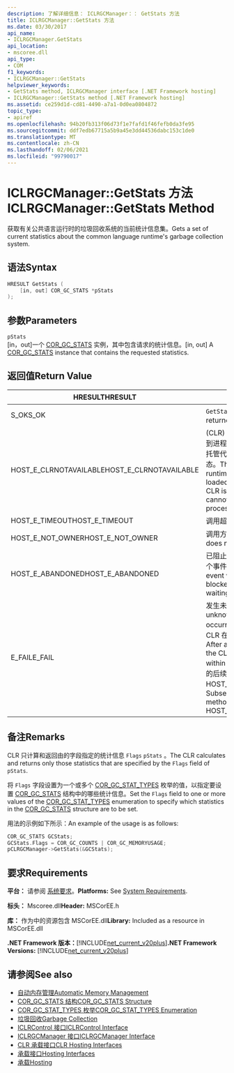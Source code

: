 ```yaml
---
description: 了解详细信息： ICLRGCManager：： GetStats 方法
title: ICLRGCManager::GetStats 方法
ms.date: 03/30/2017
api_name:
- ICLRGCManager.GetStats
api_location:
- mscoree.dll
api_type:
- COM
f1_keywords:
- ICLRGCManager::GetStats
helpviewer_keywords:
- GetStats method, ICLRGCManager interface [.NET Framework hosting]
- ICLRGCManager::GetStats method [.NET Framework hosting]
ms.assetid: ce259d1d-cd81-4490-a7a1-0d0ea0804872
topic_type:
- apiref
ms.openlocfilehash: 94b20fb313f06d73f1e7fafd1f46fefb0da3fe95
ms.sourcegitcommit: ddf7edb67715a5b9a45e3dd44536dabc153c1de0
ms.translationtype: MT
ms.contentlocale: zh-CN
ms.lasthandoff: 02/06/2021
ms.locfileid: "99790017"
---
```

# <a name="iclrgcmanagergetstats-method"></a><span data-ttu-id="03ecf-103">ICLRGCManager::GetStats 方法</span><span class="sxs-lookup"><span data-stu-id="03ecf-103">ICLRGCManager::GetStats Method</span></span>

<span data-ttu-id="03ecf-104">获取有关公共语言运行时的垃圾回收系统的当前统计信息集。</span><span class="sxs-lookup"><span data-stu-id="03ecf-104">Gets a set of current statistics about the common language runtime's garbage collection system.</span></span>  
  
## <a name="syntax"></a><span data-ttu-id="03ecf-105">语法</span><span class="sxs-lookup"><span data-stu-id="03ecf-105">Syntax</span></span>  
  
```cpp  
HRESULT GetStats (  
    [in, out] COR_GC_STATS *pStats  
);  
```  
  
## <a name="parameters"></a><span data-ttu-id="03ecf-106">参数</span><span class="sxs-lookup"><span data-stu-id="03ecf-106">Parameters</span></span>  

 `pStats`  
 <span data-ttu-id="03ecf-107">[in，out]一个 [COR_GC_STATS](cor-gc-stats-structure.md) 实例，其中包含请求的统计信息。</span><span class="sxs-lookup"><span data-stu-id="03ecf-107">[in, out] A [COR_GC_STATS](cor-gc-stats-structure.md) instance that contains the requested statistics.</span></span>  
  
## <a name="return-value"></a><span data-ttu-id="03ecf-108">返回值</span><span class="sxs-lookup"><span data-stu-id="03ecf-108">Return Value</span></span>  
  
|<span data-ttu-id="03ecf-109">HRESULT</span><span class="sxs-lookup"><span data-stu-id="03ecf-109">HRESULT</span></span>|<span data-ttu-id="03ecf-110">说明</span><span class="sxs-lookup"><span data-stu-id="03ecf-110">Description</span></span>|  
|-------------|-----------------|  
|<span data-ttu-id="03ecf-111">S_OK</span><span class="sxs-lookup"><span data-stu-id="03ecf-111">S_OK</span></span>|<span data-ttu-id="03ecf-112">`GetStats` 已成功返回。</span><span class="sxs-lookup"><span data-stu-id="03ecf-112">`GetStats` returned successfully.</span></span>|  
|<span data-ttu-id="03ecf-113">HOST_E_CLRNOTAVAILABLE</span><span class="sxs-lookup"><span data-stu-id="03ecf-113">HOST_E_CLRNOTAVAILABLE</span></span>|<span data-ttu-id="03ecf-114"> (CLR) 的公共语言运行时未加载到进程中，或 CLR 处于无法运行托管代码或成功处理调用的状态。</span><span class="sxs-lookup"><span data-stu-id="03ecf-114">The common language runtime (CLR) has not been loaded into a process, or the CLR is in a state in which it cannot run managed code or process the call successfully.</span></span>|  
|<span data-ttu-id="03ecf-115">HOST_E_TIMEOUT</span><span class="sxs-lookup"><span data-stu-id="03ecf-115">HOST_E_TIMEOUT</span></span>|<span data-ttu-id="03ecf-116">调用超时。</span><span class="sxs-lookup"><span data-stu-id="03ecf-116">The call timed out.</span></span>|  
|<span data-ttu-id="03ecf-117">HOST_E_NOT_OWNER</span><span class="sxs-lookup"><span data-stu-id="03ecf-117">HOST_E_NOT_OWNER</span></span>|<span data-ttu-id="03ecf-118">调用方不拥有该锁。</span><span class="sxs-lookup"><span data-stu-id="03ecf-118">The caller does not own the lock.</span></span>|  
|<span data-ttu-id="03ecf-119">HOST_E_ABANDONED</span><span class="sxs-lookup"><span data-stu-id="03ecf-119">HOST_E_ABANDONED</span></span>|<span data-ttu-id="03ecf-120">已阻止的线程或纤程正在等待某个事件时，该事件被取消。</span><span class="sxs-lookup"><span data-stu-id="03ecf-120">An event was canceled while a blocked thread or fiber was waiting on it.</span></span>|  
|<span data-ttu-id="03ecf-121">E_FAIL</span><span class="sxs-lookup"><span data-stu-id="03ecf-121">E_FAIL</span></span>|<span data-ttu-id="03ecf-122">发生未知的灾难性故障。</span><span class="sxs-lookup"><span data-stu-id="03ecf-122">An unknown catastrophic failure occurred.</span></span> <span data-ttu-id="03ecf-123">方法返回 E_FAIL 后，CLR 在该进程内将不再可用。</span><span class="sxs-lookup"><span data-stu-id="03ecf-123">After a method returns E_FAIL, the CLR is no longer usable within the process.</span></span> <span data-ttu-id="03ecf-124">对宿主方法的后续调用会返回 HOST_E_CLRNOTAVAILABLE。</span><span class="sxs-lookup"><span data-stu-id="03ecf-124">Subsequent calls to hosting methods return HOST_E_CLRNOTAVAILABLE.</span></span>|  
  
## <a name="remarks"></a><span data-ttu-id="03ecf-125">备注</span><span class="sxs-lookup"><span data-stu-id="03ecf-125">Remarks</span></span>  

 <span data-ttu-id="03ecf-126">CLR 只计算和返回由的字段指定的统计信息 `Flags` `pStats` 。</span><span class="sxs-lookup"><span data-stu-id="03ecf-126">The CLR calculates and returns only those statistics that are specified by the `Flags` field of `pStats`.</span></span>  
  
 <span data-ttu-id="03ecf-127">将 `Flags` 字段设置为一个或多个 [COR_GC_STAT_TYPES](cor-gc-stat-types-enumeration.md) 枚举的值，以指定要设置 [COR_GC_STATS](cor-gc-stats-structure.md) 结构中的哪些统计信息。</span><span class="sxs-lookup"><span data-stu-id="03ecf-127">Set the `Flags` field to one or more values of the [COR_GC_STAT_TYPES](cor-gc-stat-types-enumeration.md) enumeration to specify which statistics in the [COR_GC_STATS](cor-gc-stats-structure.md) structure are to be set.</span></span>  
  
 <span data-ttu-id="03ecf-128">用法的示例如下所示：</span><span class="sxs-lookup"><span data-stu-id="03ecf-128">An example of the usage is as follows:</span></span>  
  
```cpp  
COR_GC_STATS GCStats;  
GCStats.Flags = COR_GC_COUNTS | COR_GC_MEMORYUSAGE;  
pCLRGCManager->GetStats(&GCStats);  
```  
  
## <a name="requirements"></a><span data-ttu-id="03ecf-129">要求</span><span class="sxs-lookup"><span data-stu-id="03ecf-129">Requirements</span></span>  

 <span data-ttu-id="03ecf-130">**平台：** 请参阅 [系统要求](../../get-started/system-requirements.md)。</span><span class="sxs-lookup"><span data-stu-id="03ecf-130">**Platforms:** See [System Requirements](../../get-started/system-requirements.md).</span></span>  
  
 <span data-ttu-id="03ecf-131">**标头：** Mscoree.dll</span><span class="sxs-lookup"><span data-stu-id="03ecf-131">**Header:** MSCorEE.h</span></span>  
  
 <span data-ttu-id="03ecf-132">**库：** 作为中的资源包含 MSCorEE.dll</span><span class="sxs-lookup"><span data-stu-id="03ecf-132">**Library:** Included as a resource in MSCorEE.dll</span></span>  
  
 <span data-ttu-id="03ecf-133">**.NET Framework 版本：**[!INCLUDE[net_current_v20plus](../../../../includes/net-current-v20plus-md.md)]</span><span class="sxs-lookup"><span data-stu-id="03ecf-133">**.NET Framework Versions:** [!INCLUDE[net_current_v20plus](../../../../includes/net-current-v20plus-md.md)]</span></span>  
  
## <a name="see-also"></a><span data-ttu-id="03ecf-134">请参阅</span><span class="sxs-lookup"><span data-stu-id="03ecf-134">See also</span></span>

- [<span data-ttu-id="03ecf-135">自动内存管理</span><span class="sxs-lookup"><span data-stu-id="03ecf-135">Automatic Memory Management</span></span>](../../../standard/automatic-memory-management.md)
- [<span data-ttu-id="03ecf-136">COR_GC_STATS 结构</span><span class="sxs-lookup"><span data-stu-id="03ecf-136">COR_GC_STATS Structure</span></span>](cor-gc-stats-structure.md)
- [<span data-ttu-id="03ecf-137">COR_GC_STAT_TYPES 枚举</span><span class="sxs-lookup"><span data-stu-id="03ecf-137">COR_GC_STAT_TYPES Enumeration</span></span>](cor-gc-stat-types-enumeration.md)
- [<span data-ttu-id="03ecf-138">垃圾回收</span><span class="sxs-lookup"><span data-stu-id="03ecf-138">Garbage Collection</span></span>](../../../standard/garbage-collection/index.md)
- [<span data-ttu-id="03ecf-139">ICLRControl 接口</span><span class="sxs-lookup"><span data-stu-id="03ecf-139">ICLRControl Interface</span></span>](iclrcontrol-interface.md)
- [<span data-ttu-id="03ecf-140">ICLRGCManager 接口</span><span class="sxs-lookup"><span data-stu-id="03ecf-140">ICLRGCManager Interface</span></span>](iclrgcmanager-interface.md)
- [<span data-ttu-id="03ecf-141">CLR 承载接口</span><span class="sxs-lookup"><span data-stu-id="03ecf-141">CLR Hosting Interfaces</span></span>](clr-hosting-interfaces.md)
- [<span data-ttu-id="03ecf-142">承载接口</span><span class="sxs-lookup"><span data-stu-id="03ecf-142">Hosting Interfaces</span></span>](hosting-interfaces.md)
- [<span data-ttu-id="03ecf-143">承载</span><span class="sxs-lookup"><span data-stu-id="03ecf-143">Hosting</span></span>](index.md)
